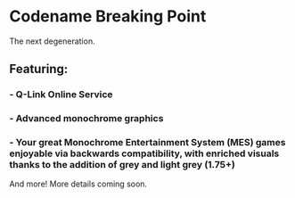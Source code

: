 # Codename Breaking Point
The next degeneration.

## Featuring:

### - Q-Link Online Service

### - Advanced monochrome graphics

### - Your great Monochrome Entertainment System (MES) games enjoyable via backwards compatibility, with enriched visuals thanks to the addition of grey and light grey (1.75+)

And more! More details coming soon.
